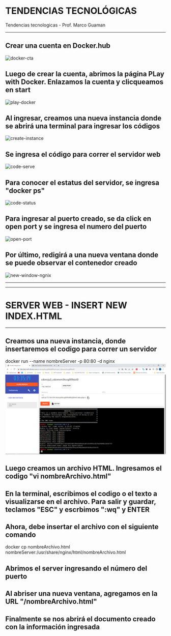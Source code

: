 # **TENDENCIAS TECNOLÓGICAS**
Tendencias tecnologicas - Prof. Marco Guaman
***
## Crear una cuenta en Docker.hub
![docker-cta](https://user-images.githubusercontent.com/91167225/197310621-94c1bfc4-7904-499f-a6a2-0073798c756e.jpg)

## Luego de crear la cuenta, abrimos la página PLay with Docker. Enlazamos la cuenta y clicqueamos en start
![play-docker](https://user-images.githubusercontent.com/91167225/197310674-fbe0d4f8-3108-4b4a-b1fe-eea5efefa0d5.jpg)

## Al ingresar, creamos una nueva instancia donde se abrirá una terminal para ingresar los códigos
![create-instance](https://user-images.githubusercontent.com/91167225/197310833-3c2d7771-1292-464d-92f6-12ea810e88d0.jpg)

## Se ingresa el código para correr el servidor web
![code-serve](https://user-images.githubusercontent.com/91167225/197310915-535b82b0-71a6-46be-9f18-b6c53d3e6cc1.jpg)

## Para conocer el estatus del servidor, se ingresa "docker ps"
![code-status](https://user-images.githubusercontent.com/91167225/197310945-c6c4ffbd-1d64-42a9-8d8d-113c1672b656.jpg)

## Para ingresar al puerto creado, se da click en open port y se ingresa el numero del puerto
![open-port](https://user-images.githubusercontent.com/91167225/197311013-f206dfca-1a14-497e-8d11-fda9a74451b2.jpg)

## Por último, redigirá a una nueva ventana donde se puede observar el contenedor creado
![new-window-ngnix](https://user-images.githubusercontent.com/91167225/197311083-af28c1e6-38c8-48a0-b450-5b64d093e674.jpg)

-----
-----

# **SERVER WEB - INSERT NEW INDEX.HTML**
***
## Creamos una nueva instancia, donde insertaremos el codigo para correr un servidor
docker run --name nombreServer -p 80:80 -d nginx
![run-server](/clase-2/run-server1.png)

## Luego creamos un archivo HTML. Ingresamos el codigo "vi nombreArchivo.html"


## En la terminal, escribimos el codigo o el texto a visualizarse en el archivo. Para salir y guardar, teclamos "ESC" y escrbimos ":wq" y ENTER


## Ahora, debe insertar el archivo con el siguiente comando
docker cp nombreArchivo.html nombreServer:/usr/share/nginx/html/nombreArchivo.html

## Abrimos el server ingresando el número del puerto

## Al abriser una nueva ventana, agregamos en la URL "/nombreArchivo.html"

## Finalmente se nos abrirá el documento creado con la información ingresada

